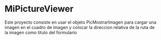 # MiPictureViewer
 Este proyecto consiste en usar el objeto PicMostrarImagen para cargar una imagen en el cuadro de imagen y colocar la direccion relativa de la ruta de la imagen como titulo del formulario
